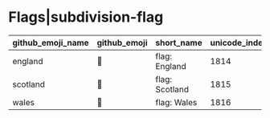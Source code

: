 # Flags|subdivision-flag

|github_emoji_name|github_emoji|short_name|unicode_index|
|---|---|---|---|
|england|:england:|flag: England|1814|
|scotland|:scotland:|flag: Scotland|1815|
|wales|:wales:|flag: Wales|1816|
